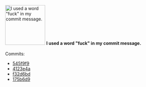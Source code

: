 <img src="https://github.com/my-badges/my-badges/blob/main/src/all-badges/fuck-commit/fuck-commit.png?raw=true" alt="I used a word &quot;fuck&quot; in my commit message." title="I used a word &quot;fuck&quot; in my commit message." width="128">
<strong>I used a word &quot;fuck&quot; in my commit message.</strong>
<br><br>Commits:

- <a href="https://github.com/sindresorhus/bin-version/commit/545f9f9abcdd99e1c9c28a61f7e6471a72895223">545f9f9</a>
- <a href="https://github.com/sindresorhus/bin-version/commit/4123e4a27f543171c527a9005a2990ba69131a4b">4123e4a</a>
- <a href="https://github.com/sindresorhus/bin-version/commit/f32d6bd6af218b02a89e538f57891eea07ddef99">f32d6bd</a>
- <a href="https://github.com/sindresorhus/figures/commit/175b6d990a5accd354f633ae6e0b252e4d3e6302">175b6d9</a>